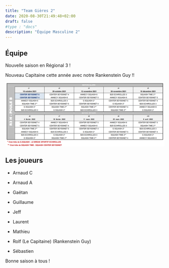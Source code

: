 ```yaml
---
title: "Team Gières 2"
date: 2020-08-30T21:49:48+02:00
draft: false
#type : "docs"
description: "Équipe Masculine 2"
---
```


## Équipe

Nouvelle saison en Régional 3 !

Nouveau Capitaine cette année avec notre Rankenstein Guy !!

![Calendrier](/images/2021-2022-R3H.png)

## Les joueurs

- Arnaud C 

- Arnaud A

- Gaëtan

- Guillaume

- Jeff

- Laurent

- Mathieu

- Rolf (Le Capitaine) (Rankenstein Guy)

- Sébastien

Bonne saison à tous !
